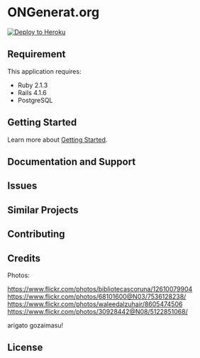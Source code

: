 ONGenerat.org
================

[![Deploy to Heroku](https://www.herokucdn.com/deploy/button.png)](https://heroku.com/deploy)

Requirement
-------------

This application requires:

- Ruby 2.1.3
- Rails 4.1.6
- PostgreSQL

Getting Started
---------------

Learn more about [Getting Started](http://guides.rubyonrails.org/getting_started.html).

Documentation and Support
-------------------------

Issues
-------------

Similar Projects
----------------

Contributing
------------

Credits
-------

Photos:

https://www.flickr.com/photos/bibliotecascoruna/12610079904
https://www.flickr.com/photos/68101600@N03/7536128238/
https://www.flickr.com/photos/waleedalzuhair/8605474506
https://www.flickr.com/photos/30928442@N08/5122851068/

arigato gozaimasu!

License
-------
